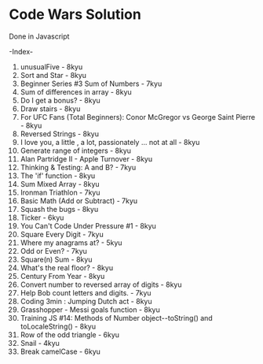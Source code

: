 # Code Wars Solution

Done in Javascript

-Index-
1. unusualFive - 8kyu
2. Sort and Star - 8kyu
3. Beginner Series #3 Sum of Numbers - 7kyu
4. Sum of differences in array - 8kyu
5. Do I get a bonus? - 8kyu
6. Draw stairs - 8kyu
7. For UFC Fans (Total Beginners): Conor McGregor vs George Saint Pierre - 8kyu
8. Reversed Strings - 8kyu
9. I love you, a little , a lot, passionately ... not at all - 8kyu
10. Generate range of integers - 8kyu
11. Alan Partridge II - Apple Turnover - 8kyu
12. Thinking & Testing: A and B? - 7kyu
13. The 'if' function - 8kyu
14. Sum Mixed Array - 8kyu
15. Ironman Triathlon - 7kyu
16. Basic Math (Add or Subtract) - 7kyu
17. Squash the bugs - 8kyu
18. Ticker - 6kyu
19. You Can't Code Under Pressure #1 - 8kyu
20. Square Every Digit - 7kyu
21. Where my anagrams at? - 5kyu
22. Odd or Even? - 7kyu
23. Square(n) Sum - 8kyu
24. What's the real floor? - 8kyu
25. Century From Year - 8kyu
26. Convert number to reversed array of digits - 8kyu
27. Help Bob count letters and digits. - 7kyu
28. Coding 3min : Jumping Dutch act - 8kyu
29. Grasshopper - Messi goals function - 8kyu
30. Training JS #14: Methods of Number object--toString() and toLocaleString() - 8kyu
31. Row of the odd triangle - 6kyu
32. Snail - 4kyu
33. Break camelCase - 6kyu

